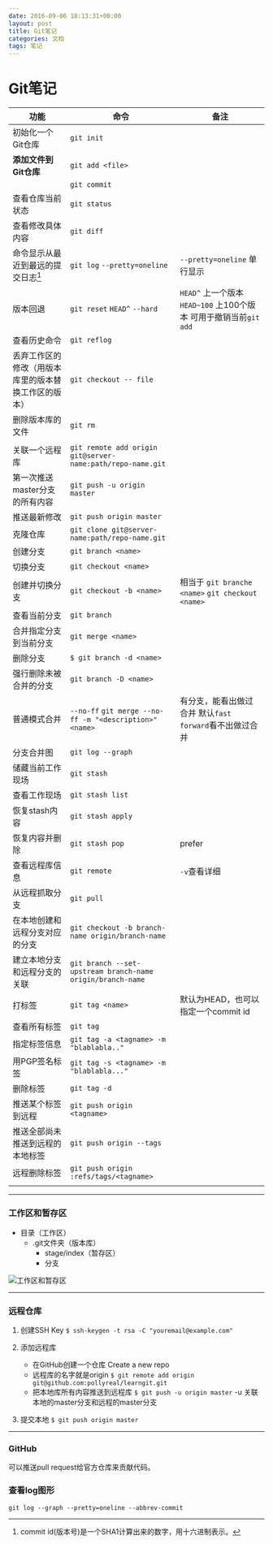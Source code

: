 ```yaml
---
date: 2016-09-06 18:13:31+00:00
layout: post
title: Git笔记
categories: 文档
tags: 笔记 
---
```


# Git笔记


|功能|命令|备注|
|----|----|----|
|初始化一个Git仓库|`git init`||
|**添加文件到Git仓库**|`git add <file>`||
||`git commit`||
|查看仓库当前状态|`git status`||
|查看修改具体内容|`git diff`||
|命令显示从最近到最远的提交日志[^commit id]|`git log`  `--pretty=oneline`|`--pretty=oneline`  单行显示|
|版本回退|`git reset` `HEAD^` `--hard`|`HEAD^`  上一个版本 `HEAD~100`  上100个版本   可用于撤销当前`git add`|
|查看历史命令|`git reflog`||
|丢弃工作区的修改（用版本库里的版本替换工作区的版本）|`git checkout -- file`||
|删除版本库的文件|`git rm`||
||||
|关联一个远程库|`git remote add origin git@server-name:path/repo-name.git`||
|第一次推送master分支的所有内容|`git push -u origin master`||
|推送最新修改|`git push origin master`||
|克隆仓库|`git clone git@server-name:path/repo-name.git`||
|创建分支|`git branch <name>`||
|切换分支|`git checkout <name>`||
|创建并切换分支|`git checkout -b <name>`|相当于  `git branche <name>` `git checkout <name>`|
|查看当前分支|`git branch`||
|合并指定分支到当前分支|`git merge <name>`||
|删除分支|`$ git branch -d <name>`||
|强行删除未被合并的分支|`git branch -D <name>`||
|普通模式合并|`--no-ff` `git merge --no-ff -m "<description>" <name>`|有分支，能看出做过合并  默认`fast forward`看不出做过合并|
|分支合并图|`git log --graph`||
|储藏当前工作现场|`git stash`||
|查看工作现场|`git stash list`||
|恢复stash内容|`git stash apply`||
|恢复内容并删除|`git stash pop`|prefer|
|查看远程库信息|`git remote`|`-v`查看详细|
|从远程抓取分支|`git pull`||
|在本地创建和远程分支对应的分支|`git checkout -b branch-name origin/branch-name`||
|建立本地分支和远程分支的关联|`git branch --set-upstream branch-name origin/branch-name`||
|打标签|`git tag <name>`|默认为HEAD，也可以指定一个commit id|
|查看所有标签|`git tag`||
|指定标签信息|`git tag -a <tagname> -m "blablabla.."`||
|用PGP签名标签|`git tag -s <tagname> -m "blablabla..."`||
|删除标签|`git tag -d `||
|推送某个标签到远程|`git push origin <tagname>`||
|推送全部尚未推送到远程的本地标签|`git push origin --tags`||
|远程删除标签|`git push origin :refs/tags/<tagname>`||
||||

[^commit id]:commit id(版本号)是一个SHA1计算出来的数字，用十六进制表示。


---

### 工作区和暂存区

 - 目录（工作区）
     - .git文件夹（版本库）
         - stage/index（暂存区）
         - 分支

 
![工作区和暂存区](http://www.liaoxuefeng.com/files/attachments/001384907702917346729e9afbf4127b6dfbae9207af016000/0 "工作区和暂存区")

---

### 远程仓库

1. 创建SSH Key
`$ ssh-keygen -t rsa -C "youremail@example.com"`

2. 添加远程库 
    - 在GitHub创建一个仓库
Create a new repo
    - 远程库的名字就是origin
`$ git remote add origin git@github.com:pollyreal/learngit.git`
    - 把本地库所有内容推送到远程库
`$ git push -u origin master`
-u 关联本地的master分支和远程的master分支

3. 提交本地
    `$ git push origin master`

---

### GitHub

可以推送pull request给官方仓库来贡献代码。


### 查看log图形
 `git log --graph --pretty=oneline --abbrev-commit`